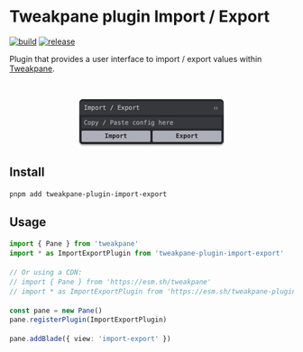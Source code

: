 # Tweakpane plugin Import / Export

[![build](https://github.com/juliendargelos/tweakpane-plugin-import-export/actions/workflows/build.yml/badge.svg)](https://github.com/juliendargelos/tweakpane-plugin-import-export/actions/workflows/build.yml)
[![release](https://github.com/juliendargelos/tweakpane-plugin-import-export/actions/workflows/release.yml/badge.svg)](https://github.com/juliendargelos/tweakpane-plugin-import-export/actions/workflows/release.yml)

Plugin that provides a user interface to import / export values within [Tweakpane](https://github.com/cocopon/tweakpane).

<br>

<p align="center">
  <img
    src="./assets/preview.png"
    alt="Tweakpane plugin Import/Export preview"
    width="262"
    height="86"
  />
</p>

## Install

```bash
pnpm add tweakpane-plugin-import-export
```

## Usage

```ts
import { Pane } from 'tweakpane'
import * as ImportExportPlugin from 'tweakpane-plugin-import-export'

// Or using a CDN:
// import { Pane } from 'https://esm.sh/tweakpane'
// import * as ImportExportPlugin from 'https://esm.sh/tweakpane-plugin-import-export'

const pane = new Pane()
pane.registerPlugin(ImportExportPlugin)

pane.addBlade({ view: 'import-export' })
```
